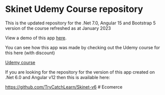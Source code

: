 # Skinet Udemy Course repository

This is the updated repository for the .Net 7.0, Angular 15 and Bootstrap 5 version of the course refreshed as at January 2023

View a demo of this app [here](https://skinet.trycatchlearn.com).  

You can see how this app was made by checking out the Udemy course for this here (with discount)

[Udemy course](https://www.udemy.com/course/learn-to-build-an-e-commerce-app-with-net-core-and-angular/?couponCode=DEF89B3169FF2B609AD8)

If you are looking for the repository for the version of this app created on .Net 6.0 and Angular v12 then this is available here:

https://github.com/TryCatchLearn/Skinet-v6
#   E c o m e r c e  
 